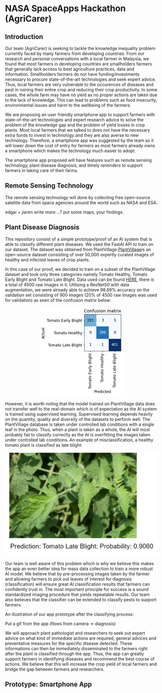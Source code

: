 # NASA SpaceApps Hackathon (AgriCarer)

## Introduction

Our team (AgriCarer) is seeking to tackle the knowledge inequality problem currently faced by many farmers from developing countries. From our research and personal conversations with a local farmer in Malaysia, we found that most farmers in developing countries are smallholders farmers that generally lack access to best agriculture practices, data and information. Smallholders farmers do not have funding/investments necessary to procure state-of-the-art technologies and seek expert advice. Thus, local farmers are very vulnerable to the occurences of diseases and pest in ruining their entire crop and reducing their crop productivity. In some cases, the whole farm may have no yield as no proper actions are taken due to the lack of knowledge. This can lead to problems such as food insecurity, environmental issues and harm to the wellbeing of the farmers.


We are proposing an user friendly smartphone app to support farmers with state-of-the-art technologies and expert research advice to solve the problem of the knowledge gap and the problem of yield losses in crop plants. Most local farmers that we talked to does not have the necessary extra funds to invest in technology and they are also averse to new technology. Therefore, a smartphone app was suggested by the team as it will lower down the cost of entry for farmers as most farmers already owns a smartphone which makes the technology much easier to adopt.


The smartphone app proposed will have features such as remote sensing technology, plant disease diagnosis, and timely reminders to support farmers in taking care of their farms. 



## Remote Sensing Technology 

The remote sensing technology will done by collecting free open-source satellite data from space agencies around the world such as NASA and ESA.


edgar + jiaren write more ...? put some maps, your findings.



## Plant Disease Diagnosis

This repository consist of a simple prototype/proof of an AI system that is able to classify different plant diseases. We used the FastAI API to train on our dataset. The dataset was obtained from PlantVillage.[PlantVillage](https://arxiv.org/abs/1511.08060)is an open-source dataset consisting of over 50,000 expertly curated images of healthy and infected leaves of crop plants. 

In this case of our proof, we decided to train on a subset of the PlantVillage dataset and took only three categories namely Tomato Healthy, Tomato Early Blight and Tomato Late Blight. Data used can be found [HERE](https://drive.google.com/drive/folders/1fLFJAc4h7pcL2QFuUs2R-R8-i32eg44L?usp=sharing), there is a total of 4500 raw images in it. Utilising a ResNet50 with data augmentation, we were already able to achieve  98.89% accuracy on the validation set consisting of 900 images (20% of 4500 raw images was used for validation) as seen of the confusion matrix below:


<p align="center">
  <img src="https://github.com/timothylimyl/SpaceApps_Hackathon/blob/main/images/confusion_matrix.png" alt="Sublime's custom image"/>
</p>



However, it is worth noting that the model trained on PlantVillage data does not transfer well to the real-domain which is of expectation as the AI system is trained using supervised learning. Supervised learning depends heavily on the quantity, quality and diversity of the datasets to perform well. The PlantVillage database is taken under controlled lab conditions with a single leaf in the photo. Thus, when a plant is taken as a whole, the AI will most probably fail to classify correctly as the AI is overfitting the images taken under controlled lab conditions.  An example of misclassification, a healthy tomato plant is classified as late blight:

<p align="center">
  <img src="https://github.com/timothylimyl/SpaceApps_Hackathon/blob/main/images/misclassification.JPG" alt="Sublime's custom image"/>
</p>


Our team is well aware of this problem which is why we believe this makes the app an even better idea for mass data collection to train a more robust AI model. We believe that by pre-processing images taken by the farmer and allowing farmers to pick out leaves of interest for diagnosis (classification) will ensure great AI classification results that farmers can confidently trust in. The most important principle for success is a sound standardized imaging procedure that yields repeatable results. Our team also believes that the classifier can be extended to classify pests to support farmers.

An illustration of our app prototype after the classifying process:

Put a gif from the app (flows from camera -> diagnosis)


We will approach plant pathologist and researchers to seek out expert advice on what kind of immediate actions are required, general advices and preventative measures for the specific disease detected. These informations can then be immediately disseminated to the farmers right after the plant is classified through the app. Thus, the app can greatly support farmers in identifying diseases and recommend the best course of actions. We believe that this will increase the crop yield of local farmers and bridge the gap between farmers and researchers.



## Prototype: Smartphone App









